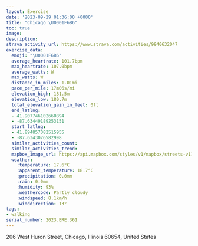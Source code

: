```yaml
---
layout: Exercise
date: '2023-09-29 01:36:00 +0000'
title: "Chicago \U0001F6B6"
toc: true
image:
description:
strava_activity_url: https://www.strava.com/activities/9940632047
exercise_data:
  emoji: "\U0001F6B6"
  average_heartrate: 101.7bpm
  max_heartrate: 107.0bpm
  average_watts: W
  max_watts: W
  distance_in_miles: 1.01mi
  pace_per_mile: 17m06s/mi
  elevation_high: 181.5m
  elevation_low: 180.7m
  total_elevation_gain_in_feet: 0ft
  end_latlng:
  - 41.907746102660894
  - -87.63449189253151
  start_latlng:
  - 41.894857082515955
  - -87.6343076582998
  similar_activities_count:
  similar_activities_trend:
  mapbox_image_url: https://api.mapbox.com/styles/v1/mapbox/streets-v11/static/path-5+787af2-1.0(%7D%7Bu~Fna%7BuOcADyDBaD%3FsAFo%40Eu%40FWAWFg%40FgHDoIJiBAcAFkDBmGN),pin-s-s+e5b22e(-87.63432,41.89647),pin-s-f+89ae00(-87.63471,41.90616000000001)/auto/800x800?access_token=pk.eyJ1Ijoiam9zaGJlY2ttYW4iLCJhIjoiY205eWR2aDd1MWZ6djJrbXc4a3M0bWZleiJ9.XiG9OWkNcZk2QzjJbxLB4A
  weather:
    :temperature: 17.6°C
    :apparent_temperature: 18.7°C
    :precipitation: 0.0mm
    :rain: 0.0mm
    :humidity: 93%
    :weathercode: Partly cloudy
    :windspeed: 8.1km/h
    :winddirection: 13°
tags:
- walking
serial_number: 2023.ERE.361
---
```

206 West Huron Street, Chicago, Illinois 60654, United States
